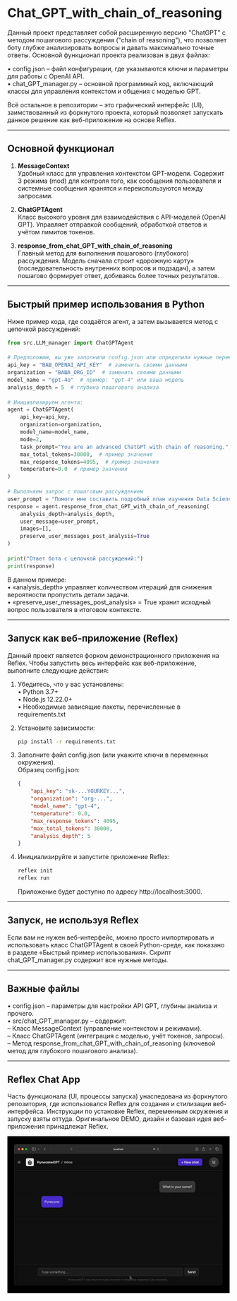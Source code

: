# Chat_GPT_with_chain_of_reasoning

Данный проект представляет собой расширенную версию "ChatGPT" с методом пошагового рассуждения ("chain of reasoning"), что позволяет боту глубже анализировать вопросы и давать максимально точные ответы. Основной функционал проекта реализован в двух файлах:

• config.json – файл конфигурации, где указываются ключи и параметры для работы с OpenAI API.  
• chat_GPT_manager.py – основной программный код, включающий классы для управления контекстом и общения с моделью GPT.

Всё остальное в репозитории – это графический интерфейс (UI), заимствованный из форкнутого проекта, который позволяет запускать данное решение как веб-приложение на основе Reflex.

--------------------------------------------------------------------------------

## Основной функционал

1. **MessageContext**  
   Удобный класс для управления контекстом GPT-модели. Содержит 3 режима (mod) для контроля того, как сообщения пользователя и системные сообщения хранятся и переиспользуются между запросами.

2. **ChatGPTAgent**  
   Класс высокого уровня для взаимодействия с API-моделей (OpenAI GPT). Управляет отправкой сообщений, обработкой ответов и учётом лимитов токенов.

3. **response_from_chat_GPT_with_chain_of_reasoning**  
   Главный метод для выполнения пошагового (глубокого) рассуждения. Модель сначала строит «дорожную карту» (последовательность внутренних вопросов и подзадач), а затем пошагово формирует ответ, добиваясь более точных результатов.

--------------------------------------------------------------------------------

## Быстрый пример использования в Python

Ниже пример кода, где создаётся агент, а затем вызывается метод с цепочкой рассуждений:

```python
from src.LLM_manager import ChatGPTAgent

# Предположим, вы уже заполнили config.json или определили нужные переменные
api_key = "ВАШ_OPENAI_API_KEY"  # заменить своими данными
organization = "ВАША_ORG_ID"  # заменить своими данными
model_name = "gpt-4o"  # пример: "gpt-4" или ваша модель
analysis_depth = 5  # глубина пошагового анализа

# Инициализируем агента:
agent = ChatGPTAgent(
    api_key=api_key,
    organization=organization,
    model_name=model_name,
    mode=2,
    task_prompt="You are an advanced ChatGPT with chain of reasoning.",
    max_total_tokens=30000,  # пример значения
    max_response_tokens=4095,  # пример значения
    temperature=0.0  # пример значения
)

# Выполняем запрос с пошаговым рассуждением
user_prompt = "Помоги мне составить подробный план изучения Data Science."
response = agent.response_from_chat_GPT_with_chain_of_reasoning(
    analysis_depth=analysis_depth,
    user_message=user_prompt,
    images=[],
    preserve_user_messages_post_analysis=True
)

print("Ответ бота с цепочкой рассуждений:")
print(response)
```

В данном примере:  
• «analysis_depth» управляет количеством итераций для снижения вероятности пропустить детали задачи.  
• «preserve_user_messages_post_analysis» = True хранит исходный вопрос пользователя в итоговом контексте.  

--------------------------------------------------------------------------------

## Запуск как веб-приложение (Reflex)

Данный проект является форком демонстрационного приложения на Reflex. Чтобы запустить весь интерфейс как веб-приложение, выполните следующие действия:

1. Убедитесь, что у вас установлены:  
   • Python 3.7+  
   • Node.js 12.22.0+  
   • Необходимые зависящие пакеты, перечисленные в requirements.txt  

2. Установите зависимости:
   ```bash
   pip install -r requirements.txt
   ```

3. Заполните файл config.json (или укажите ключи в переменных окружения).  
   Образец config.json:  
   ```json
   {
       "api_key": "sk-...YOURKEY...",
       "organization": "org-...",
       "model_name": "gpt-4",
       "temperature": 0.0,
       "max_response_tokens": 4095,
       "max_total_tokens": 30000,
       "analysis_depth": 5
   }
   ```

4. Инициализируйте и запустите приложение Reflex:
   ```bash
   reflex init
   reflex run
   ```
   Приложение будет доступно по адресу http://localhost:3000.

--------------------------------------------------------------------------------

## Запуск, не используя Reflex

Если вам не нужен веб-интерфейс, можно просто импортировать и использовать класс ChatGPTAgent в своей Python-среде, как показано в разделе «Быстрый пример использования». Скрипт chat_GPT_manager.py содержит все нужные методы.

--------------------------------------------------------------------------------

## Важные файлы

• config.json – параметры для настройки API GPT, глубины анализа и прочего.  
• src/chat_GPT_manager.py – содержит:  
  – Класс MessageContext (управление контекстом и режимами).  
  – Класс ChatGPTAgent (интеграция с моделью, учёт токенов, запросы).  
  – Метод response_from_chat_GPT_with_chain_of_reasoning (ключевой метод для глубокого пошагового анализа).  

--------------------------------------------------------------------------------

## Reflex Chat App

Часть функционала (UI, процессы запуска) унаследована из форкнутого репозитория, где использовался Reflex для создания и стилизации веб-интерфейса. Инструкции по установке Reflex, переменным окружения и запуску взяты оттуда. Оригинальное DEMO, дизайн и базовая идея веб-приложения принадлежат Reflex.

<div align="center">
<img src="./docs/demo.gif" alt="icon"/>
</div>
